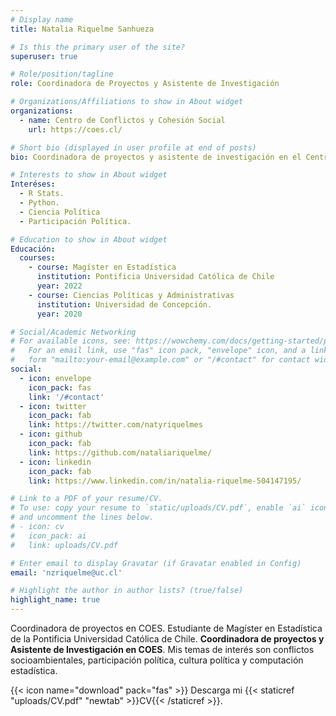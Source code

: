 ```yaml
---
# Display name
title: Natalia Riquelme Sanhueza

# Is this the primary user of the site?
superuser: true

# Role/position/tagline
role: Coordinadora de Proyectos y Asistente de Investigación

# Organizations/Affiliations to show in About widget
organizations:
  - name: Centro de Conflictos y Cohesión Social
    url: https://coes.cl/

# Short bio (displayed in user profile at end of posts)
bio: Coordinadora de proyectos y asistente de investigación en el Centro de Estudios de Conflicto y Cohesión Social. 

# Interests to show in About widget
Interéses:
  - R Stats.
  - Python.
  - Ciencia Política
  - Participación Política.

# Education to show in About widget
Educación:
  courses:
    - course: Magíster en Estadística
      institution: Pontificia Universidad Católica de Chile
      year: 2022
    - course: Ciencias Políticas y Administrativas
      institution: Universidad de Concepción.
      year: 2020

# Social/Academic Networking
# For available icons, see: https://wowchemy.com/docs/getting-started/page-builder/#icons
#   For an email link, use "fas" icon pack, "envelope" icon, and a link in the
#   form "mailto:your-email@example.com" or "/#contact" for contact widget.
social:
  - icon: envelope
    icon_pack: fas
    link: '/#contact'
  - icon: twitter
    icon_pack: fab
    link: https://twitter.com/natyriquelmes
  - icon: github
    icon_pack: fab
    link: https://github.com/nataliariquelme/
  - icon: linkedin
    icon_pack: fab
    link: https://www.linkedin.com/in/natalia-riquelme-504147195/

# Link to a PDF of your resume/CV.
# To use: copy your resume to `static/uploads/CV.pdf`, enable `ai` icons in `params.toml`,
# and uncomment the lines below.
# - icon: cv
#   icon_pack: ai
#   link: uploads/CV.pdf

# Enter email to display Gravatar (if Gravatar enabled in Config)
email: 'nzriquelme@uc.cl'

# Highlight the author in author lists? (true/false)
highlight_name: true
---
```


Coordinadora de proyectos en COES. Estudiante de Magíster en Estadística de la Pontificia Universidad Católica de Chile. **Coordinadora de proyectos y Asistente de Investigación en COES**. Mis temas de interés son conflictos socioambientales, participación política, cultura política y computación estadística.

{{< icon name="download" pack="fas" >}} Descarga mi {{< staticref "uploads/CV.pdf" "newtab" >}}CV{{< /staticref >}}.
